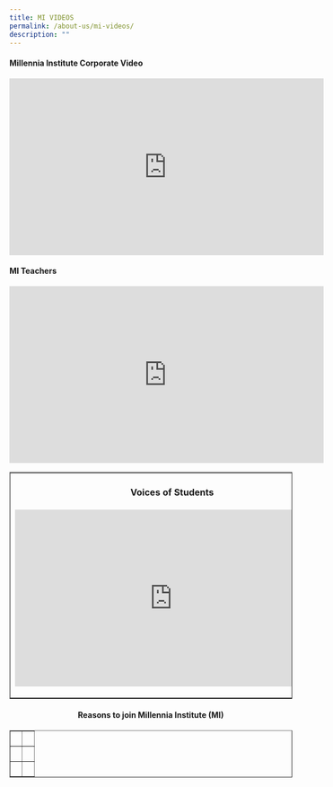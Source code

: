 ```yaml
---
title: MI VIDEOS
permalink: /about-us/mi-videos/
description: ""
---
```

<h4><strong>Millennia Institute Corporate Video</strong></h4>
	<p> <iframe allowfullscreen="" allow="accelerometer; autoplay; clipboard-write; encrypted-media; gyroscope; picture-in-picture; web-share" frameborder="0" title="YouTube video player" src="https://www.youtube.com/embed/Wjt3FtojvFs" height="315" width="560"></iframe>

</p><h4><strong>MI Teachers</strong></h4> 
	<p> <iframe width="560" height="315" src="https://www.youtube.com/embed/n4TYjyynEok" title="YouTube video player" frameborder="0" allow="accelerometer; autoplay; clipboard-write; encrypted-media; gyroscope; picture-in-picture; web-share" allowfullscreen=""></iframe></p>




<table style="border-collapse: collapse; width: 100%;" border="1">
<tbody>
<tr>
<td style="width: 50%; text-align: center;">
<h4><strong>Voices of Students</strong></h4>
<p> <iframe width="560" height="315" src="https://www.youtube.com/embed/6ZyyBCblMbQ" title="YouTube video player" frameborder="0" allow="accelerometer; autoplay; clipboard-write; encrypted-media; gyroscope; picture-in-picture; web-share" allowfullscreen=""></iframe> </p>
</td><td style="width: 50%; text-align: center;">
<h4><strong>Defying the Odds</strong></h4>
<p> <iframe width="560" height="315" src="https://www.youtube.com/embed/LV3wOXCzsMc" title="YouTube video player" frameborder="0" allow="accelerometer; autoplay; clipboard-write; encrypted-media; gyroscope; picture-in-picture; web-share" allowfullscreen=""></iframe> </p>
</td></tr>
</tbody>
</table>
<h4 style="text-align: center;"><strong>Reasons to join Millennia Institute (MI)</strong></h4>
<table style="border-collapse: collapse; width: 100%;" border="1">
<tbody>
<tr>
<td style="width: 50%;">&nbsp;</td>
<td style="width: 50%;">&nbsp;</td>
</tr>
<tr>
<td style="width: 50%;">&nbsp;</td>
<td style="width: 50%;">&nbsp;</td>
</tr>
<tr>
<td style="width: 50%;">&nbsp;</td>
<td style="width: 50%;">&nbsp;</td>
</tr>
</tbody>
</table>